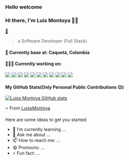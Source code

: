 ### Hello welcome <coders>

### Hi there, I'm Luis Montoya 👨‍💻

[📧](luisgoemon@gmail.com)

> a Software Developer (Full Stack)

#### 📍 Currently base at: Caquetá, Colombia

#### 👨🏻‍💻 Currently working on:

<a src="https://www.java.com/es/"><img src="https://img.icons8.com/color/344/java-coffee-cup-logo--v1.png"/></a>
<a src="https://spring.io/"><img src="https://w7.pngwing.com/pngs/713/936/png-transparent-spring-framework-representational-state-transfer-java-api-for-restful-web-services-microservices-others-text-trademark-logo.png"/></a>
<a src="https://angular.io/"><img src="https://angular.io/assets/images/logos/angular/angular.png"/></a> 
<a src="https://www.javascript.com/"><img src="https://img.icons8.com/color/48/000000/javascript.png"/></a>
<a src="https://www.typescriptlang.org/"><img src="https://img.icons8.com/color/48/000000/typescript.png"/></a>
<a src="https://nodejs.org/"><img src="https://img.icons8.com/color/48/000000/nodejs.png"/></a>
<a src="https://www.mongodb.com/"><img src="https://img.icons8.com/color/48/000000/mongodb.png"/></a>
<a src="https://www.npmjs.com/"><img src="https://img.icons8.com/color/48/000000/npm.png"/></a>
<a src="https://getbootstrap.com/"><img src="https://img.icons8.com/color/48/000000/bootstrap.png"/></a>
<a src="https://github.com/"><img src="https://img.icons8.com/color/48/000000/github--v1.png"/></a>
<a src="https://www.w3schools.com/css/"><img src="https://img.icons8.com/color/48/000000/css3.png"/></a>


#### My GitHub Stats(Only Personal Public Contributions 😑)

[![Luiss Montoya GitHub stats](https://github-readme-stats.vercel.app/api?username=LuissMontoya)](https://github.com/LuissMontoya/github-readme-stats)

⭐️ From [LuissMontoya](https://github.com/LuissMontoya)

  
  
Here are some ideas to get you started:

- 🌱 I’m currently learning ...
- 💬 Ask me about ...
- 📫 How to reach me: ...
- 😄 Pronouns: ...
- ⚡ Fun fact: ...


